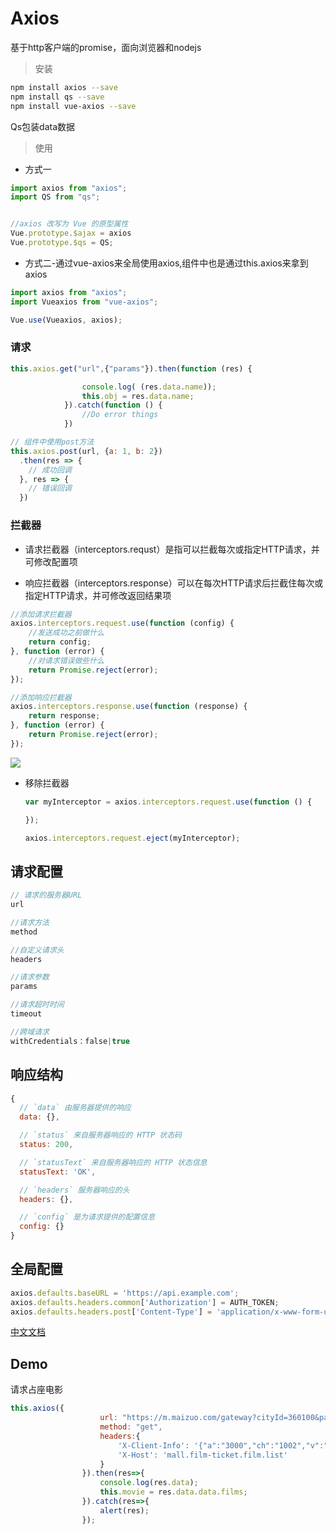 # Axios

基于http客户端的promise，面向浏览器和nodejs

> 安装

```bash
npm install axios --save
npm install qs --save
npm install vue-axios --save
```

Qs包装data数据

> 使用

- 方式一

```js
import axios from "axios";
import QS from "qs";


//axios 改写为 Vue 的原型属性
Vue.prototype.$ajax = axios
Vue.prototype.$qs = QS;
```

- 方式二-通过vue-axios来全局使用axios,组件中也是通过this.axios来拿到axios

```javascript
import axios from "axios";
import Vueaxios from "vue-axios";

Vue.use(Vueaxios, axios);
```

### 请求

```javascript
this.axios.get("url",{"params"}).then(function (res) {

                console.log( (res.data.name));
                this.obj = res.data.name;
            }).catch(function () {
                //Do error things
            })

// 组件中使用post方法
this.axios.post(url, {a: 1, b: 2})
  .then(res => {
    // 成功回调
  }, res => {
    // 错误回调
  })
```

### 拦截器

- 请求拦截器（interceptors.requst）是指可以拦截每次或指定HTTP请求，并可修改配置项

- 响应拦截器（interceptors.response）可以在每次HTTP请求后拦截住每次或指定HTTP请求，并可修改返回结果项

```javascript
//添加请求拦截器
axios.interceptors.request.use(function (config) {
    //发送成功之前做什么
    return config;
}, function (error) {
    //对请求错误做些什么
    return Promise.reject(error);
});
```

```javascript
//添加响应拦截器
axios.interceptors.response.use(function (response) {
    return response;
}, function (error) {
    return Promise.reject(error);
});
```

![](C:\Users\Administrator\AppData\Roaming\marktext\images\2019-09-10-18-35-30-image.png)

- 移除拦截器
  
  ```javascript
  var myInterceptor = axios.interceptors.request.use(function () {
  
  });
  
  axios.interceptors.request.eject(myInterceptor);
  ```

## 请求配置

```javascript
// 请求的服务器URL
url

//请求方法
method

//自定义请求头
headers

//请求参数
params

//请求超时时间
timeout

//跨域请求
withCredentials：false|true
```

## 响应结构

```javascript
{
  // `data` 由服务器提供的响应
  data: {},

  // `status` 来自服务器响应的 HTTP 状态码
  status: 200,

  // `statusText` 来自服务器响应的 HTTP 状态信息
  statusText: 'OK',

  // `headers` 服务器响应的头
  headers: {},

  // `config` 是为请求提供的配置信息
  config: {}
}
```

## 全局配置

```javascript
axios.defaults.baseURL = 'https://api.example.com';
axios.defaults.headers.common['Authorization'] = AUTH_TOKEN;
axios.defaults.headers.post['Content-Type'] = 'application/x-www-form-urlencoded';
```

[中文文档](https://www.kancloud.cn/yunye/axios/234845)

## Demo

请求占座电影

```javascript
this.axios({
                    url: "https://m.maizuo.com/gateway?cityId=360100&pageNum=1&pageSize=10&type=1&k=6067035",
                    method: "get",
                    headers:{
                        'X-Client-Info': '{"a":"3000","ch":"1002","v":"5.0.4","e":"156809993910475425235173"}',
                        'X-Host': 'mall.film-ticket.film.list'
                    }
                }).then(res=>{
                    console.log(res.data);
                    this.movie = res.data.data.films;
                }).catch(res=>{
                    alert(res);
                });
```



